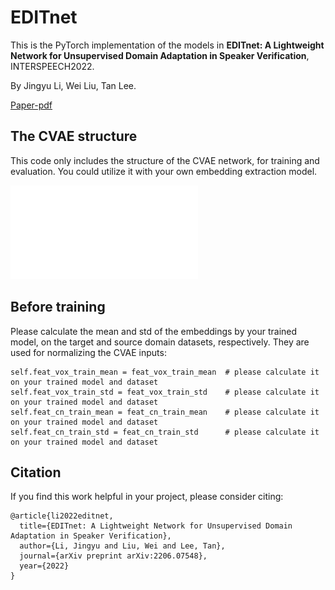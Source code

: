 # EDITnet

This is the PyTorch implementation of the models in **EDITnet: A Lightweight Network for Unsupervised Domain Adaptation in Speaker Verification**, 
INTERSPEECH2022.

By Jingyu Li, Wei Liu, Tan Lee.

[Paper-pdf](https://arxiv.org/pdf/2206.07548v1.pdf)

## The CVAE structure
This code only includes the structure of the CVAE network, for training and evaluation. You could utilize it with your 
own embedding extraction model.

![Image](VAE.pdf)

## Before training
Please calculate the mean and std of the embeddings by your trained model, on the target and source domain datasets, 
respectively. 
They are used for normalizing the CVAE inputs:
```
self.feat_vox_train_mean = feat_vox_train_mean  # please calculate it on your trained model and dataset
self.feat_vox_train_std = feat_vox_train_std    # please calculate it on your trained model and dataset
self.feat_cn_train_mean = feat_cn_train_mean    # please calculate it on your trained model and dataset
self.feat_cn_train_std = feat_cn_train_std      # please calculate it on your trained model and dataset
```

## Citation
If you find this work helpful in your project, please consider citing:
```
@article{li2022editnet,
  title={EDITnet: A Lightweight Network for Unsupervised Domain Adaptation in Speaker Verification},
  author={Li, Jingyu and Liu, Wei and Lee, Tan},
  journal={arXiv preprint arXiv:2206.07548},
  year={2022}
}

```